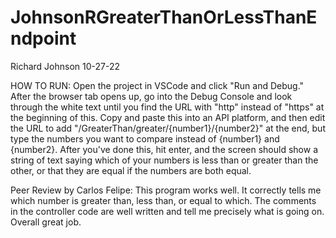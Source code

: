 # JohnsonRGreaterThanOrLessThanEndpoint

Richard Johnson
10-27-22

HOW TO RUN: Open the project in VSCode and click "Run and Debug." After the browser tab opens up, go into the Debug Console and look through the white text until you find the URL with "http" instead of "https" at the beginning of this. Copy and paste this into an API platform, and then edit the URL to add "/GreaterThan/greater/{number1}/{number2}" at the end, but type the numbers you want to compare instead of {number1} and {number2}. After you've done this, hit enter, and the screen should show a string of text saying which of your numbers is less than or greater than the other, or that they are equal if the numbers are both equal.

Peer Review by Carlos Felipe: This program works well. It correctly tells me which number is greater than, less than, or equal to which. The comments in the controller code are well written and tell me precisely what is going on. Overall great job. 
